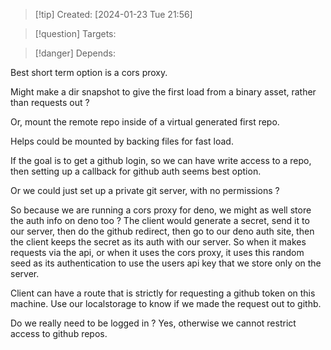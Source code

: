 
>[!tip] Created: [2024-01-23 Tue 21:56]

>[!question] Targets: 

>[!danger] Depends: 

Best short term option is a cors proxy.

Might make a dir snapshot to give the first load from a binary asset, rather than requests out ?

Or, mount the remote repo inside of a virtual generated first repo.

Helps could be mounted by backing files for fast load.

If the goal is to get a github login, so we can have write access to a repo, then setting up a callback for github auth seems best option.

Or we could just set up a private git server, with no permissions ?

So because we are running a cors proxy for deno, we might as well store the auth info on deno too ?
The client would generate a secret, send it to our server, then do the github redirect, then go to our deno auth site, then the client keeps the secret as its auth with our server.  So when it makes requests via the api, or when it uses the cors proxy, it uses this random seed as its authentication to use the users api key that we store only on the server.

Client can have a route that is strictly for requesting a github token on this machine.
Use our localstorage to know if we made the request out to githb.

Do we really need to be logged in ?
Yes, otherwise we cannot restrict access to github repos.